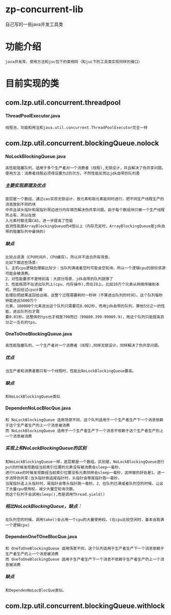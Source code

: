 # zp-concurrent-lib
 自己写的一些java并发工具类

#  功能介绍
    java并发库，使用方法和juc包下的类相同（和juc下的工具类实现同样的接口）
#  目前实现的类
## com.lzp.util.concurrent.threadpool

#### ThreadPoolExecutor.java
    线程池，功能和用法和java.util.concurrent.ThreadPoolExecutor完全一样
## com.lzp.util.concurrent.blockingQueue.nolock
#### NoLockBlockingQueue.java
    高性能阻塞队列，适用于多个生产者对一个消费者（线程),无锁设计，并且解决了伪共享问题。
    使用方法：消费者线程必须得设置为2的次方，不然性能反而比jdk自带的队列差 
##### 主要实现原理及优点
    底层是一个数组，通过cas实现无锁设计，放元素和取元素能同时进行，把不同生产线程生产的消息放到不同的块
    中并且读头指针和尾指针周边进行内存填充解决伪共享问题。由于每个数组块只被一个生产线程所占有，所以在放
    入元素时都无需CAS，进一步提高了性能 
    自测性能是ArrayBlockingQueue的4倍以上（内存充足时，ArrayBlockingQueue是jdk自带的阻塞队列中最快的)
##### 缺点
    比较占资源（CPU时间片、CPU缓存）。所以并不适合所有场景。
    比如下面这些场景:
    1、主机cpu逻辑处理器比较少：当队列满或者空时可能会空轮询，所以一个逻辑cpu的部份资源可能会被浪费。
    2、对性能要求不是特别高：大部分场景，jdk自带的队列就够了
    3、性能瓶颈不在进出队列上(cpu、内存操作),而在IO上。比如10万个元素从网络传输到本机，然后经过cpu计算
    处理后把结果返回给远端，这整个过程需要耗时一秒钟（不算进出队列的时间）。这个队列每秒钟能进出5000万个
    元素，100000个元素进出这个队列只需要花0.002秒，而用jdk自带的队列，算他5分之一的性能，进出队列也才需
    要0.01秒。这整体的tps也才相差790而已（99800.399-99009.9)，用这个队列只能提高百分之一左右的tps。
#### OneToOneBlockingQueue.java
    高性能阻塞队列，一个生产者对一个消费者（线程),同样无锁设计，同样解决了伪共享问题。
##### 优点
    当生产者和消费者都只有一个线程时，性能比NoLockBlockingQueue要高。
##### 缺点
    和NoLockBlockingQueue类似
#### DependenNoLocBlocQue.java
    和 NoLockBlockingQueue 适用场景不同，这个队列适用于一个生产者生产下一个消息依赖于这个生产者生产的上一个消息被消费
    而 NoLockBlockingQueue 适用于一个生产者生产下一个消息不依赖于这个生产者生产的上一个消息被消费
##### 实现上和NoLockBlockingQueue的区别
    和NoLockBlockingQueue一样，底层都是一个数组。区别是，NoLockBlockingQueue进行put的时候发现数组当前索引位置的元素没有被消费会sleep一毫秒，
    进行take的时候发现数组当前索引位置没有元素同样会sleep一毫秒，这样做的好处是1、进一步消除伪共享:当头指针倒追尾指针时，头指针会等尾指针跑一毫秒，
    当尾指针追上头指针时，尾指针会等头指针跑一毫秒。2、在队列已满或者队列空的时候，让出了大量cpu使用权，减少大量空轮询次数。
    而这个队列不会调用sleep(),而是调用Thread.yield()
##### 相比NoLockBlockingQueue，缺点：
    在队列空的时候，调用take()会占用一个cpu的大量使用权。(在cpu比较空闲时，基本会跑满一个逻辑cpu)
#### DependenOneTOneBlocQue.java
    和 OneToOneBlockingQueue 适用场景不同，这个队列适用于生产者生产下一个消息依赖于生产者生产的上一个消息被消费
    而 OneToOneBlockingQueue 适用于生产者生产下一个消息不依赖于生产者生产的上一个消息被消费    
##### 缺点
    和DependenNoLocBlocQue类似。
## com.lzp.util.concurrent.blockingQueue.withlock

    
